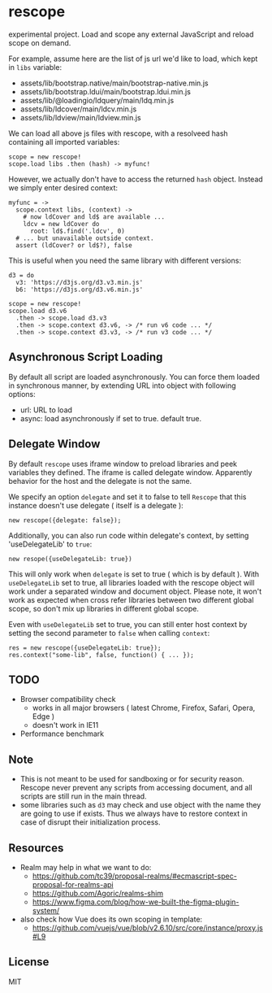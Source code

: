 # rescope

experimental project. Load and scope any external JavaScript and reload scope on demand. 

For example, assume here are the list of js url we'd like to load, which kept in `libs` variable:

 - assets/lib/bootstrap.native/main/bootstrap-native.min.js
 - assets/lib/bootstrap.ldui/main/bootstrap.ldui.min.js
 - assets/lib/@loadingio/ldquery/main/ldq.min.js
 - assets/lib/ldcover/main/ldcv.min.js
 - assets/lib/ldview/main/ldview.min.js


We can load all above js files with rescope, with a resolveed hash containing all imported variables:

    scope = new rescope!
    scope.load libs .then (hash) -> myfunc!


However, we actually don't have to access the returned `hash` object. Instead we simply enter desired context:

    myfunc = ->
      scope.context libs, (context) ->
        # now ldCover and ld$ are available ...
        ldcv = new ldCover do
          root: ld$.find('.ldcv', 0)
      # ... but unavailable outside context.
      assert (ldCover? or ld$?), false

This is useful when you need the same library with different versions:

    d3 = do
      v3: 'https://d3js.org/d3.v3.min.js'
      b6: 'https://d3js.org/d3.v6.min.js'

    scope = new rescope!
    scope.load d3.v6
      .then -> scope.load d3.v3
      .then -> scope.context d3.v6, -> /* run v6 code ... */
      .then -> scope.context d3.v3, -> /* run v3 code ... */


## Asynchronous Script Loading

By default all script are loaded asynchronously. You can force them loaded in synchronous manner, by extending URL into object with following options:

 - url: URL to load
 - async: load asynchronously if set to true. default true.


## Delegate Window

By default `rescope` uses iframe window to preload libraries and peek variables they defined. The iframe is called delegate window. Apparently behavior for the host and the delegate is not the same.

We specify an option `delegate` and set it to false to tell `Rescope` that this instance doesn't use delegate ( itself is a delegate ):

    new rescope({delegate: false});

Additionally, you can also run code within delegate's context, by setting 'useDelegateLib' to `true`:

    new resope({useDelegateLib: true})

This will only work when `delegate` is set to true ( which is by default ). With `useDelegateLib` set to true, all libraries loaded with the rescope object will work under a separated window and document object. Please note, it won't work as expected when cross refer libraries between two different global scope, so don't mix up libraries in different global scope.

Even with `useDelegateLib` set to true, you can still enter host context by setting the second parameter to `false` when calling `context`:

    res = new rescope({useDelegateLib: true});
    res.context("some-lib", false, function() { ... });


## TODO

 - Browser compatibility check
   - works in all major browsers ( latest Chrome, Firefox, Safari, Opera, Edge )
   - doesn't work in IE11
 - Performance benchmark


## Note

 - This is not meant to be used for sandboxing or for security reason. Rescope never prevent any scripts from accessing document, and all scripts are still run in the main thread.
 - some libraries such as `d3` may check and use object with the name they are going to use if exists. Thus we always have to restore context in case of disrupt their initialization process.


## Resources

 - Realm may help in what we want to do:
   - https://github.com/tc39/proposal-realms/#ecmascript-spec-proposal-for-realms-api
   - https://github.com/Agoric/realms-shim
   - https://www.figma.com/blog/how-we-built-the-figma-plugin-system/
 - also check how Vue does its own scoping in template:
   - https://github.com/vuejs/vue/blob/v2.6.10/src/core/instance/proxy.js#L9


## License 

MIT
